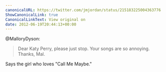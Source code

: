 ```yaml
---
canonicalURL: https://twitter.com/jmjordan/status/215183225004363776
ShowCanonicalLink: true
CanonicalLinkText: View original on
date: 2012-06-19T20:44:13+00:00
---
```

@MalloryDyson:

> Dear Katy Perry, please just stop. Your songs are so annoying. Thanks, Mal.

Says the girl who loves "Call Me Maybe."